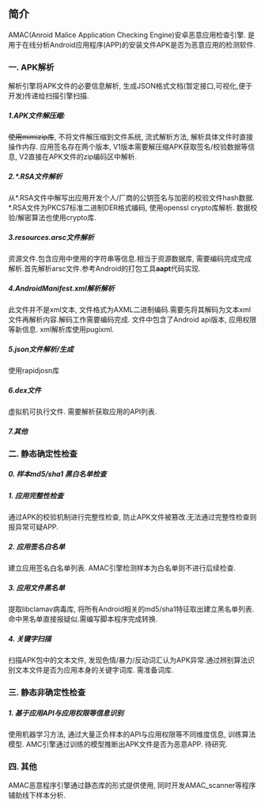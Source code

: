 ## 简介
AMAC(Anroid Malice Application Checking Engine)安卓恶意应用检查引擎. 是用于在线分析Android应用程序(APP)的安装文件APK是否为恶意应用的检测软件.

### 一. APK解析
解析引擎将APK文件的必要信息解析, 生成JSON格式文档(暂定接口,可视化,便于开发)传递给扫描引擎扫描. 
##### 1.APK文件解压缩:
~~使用mimizip库~~, 不将文件解压缩到文件系统, 流式解析方法, 解析具体文件时直接操作内存.
应用签名存在两个版本, V1版本需要解压缩APK获取签名/校验数据等信息, V2直接在APK文件的zip编码区中解析.

##### 2.*.RSA文件解析
从*.RSA文件中解写出应用开发个人/厂商的公钥签名与加密的校验文件hash数据.
*.RSA文件为PKCS7标准二进制DER格式编码, 使用openssl crypto库解析. 数据校验/解密算法也使用crypto库.    


##### 3.resources.arsc文件解析
资源文件.包含应用中使用的字符串等信息.相当于资源数据库, 需要编码完成完成解析.首先解析arsc文件.参考Android的打包工具**aapt**代码实现.

##### 4.AndroidManifest.xml解析解析
此文件并不是xml文本, 文件格式为AXML二进制编码.需要先将其解码为文本xml文件再解析内容.解码工作需要编码完成.
文件中包含了Android api版本, 应用权限等新信息. xml解析库使用pugixml.

##### 5.json文件解析/生成
使用rapidjosn库

##### 6.dex文件
虚拟机可执行文件. 需要解析获取应用的API列表.

##### 7.其他

### 二. 静态确定性检查

##### 0. 样本md5/sha1 黑白名单检查

##### 1. 应用完整性检查
通过APK的校验机制进行完整性检查, 防止APK文件被篡改.无法通过完整性检查则报异常可疑APP.

##### 2. 应用签名白名单
建立应用签名白名单列表. AMAC引擎检测样本为白名单则不进行后续检查.

##### 3. 应用文件黑名单
提取libclamav病毒库, 将所有Android相关的md5/sha1特征取出建立黑名单列表. 命中黑名单直接报疑似.需编写脚本程序完成转换.

##### 4. 关键字扫描
扫描APK包中的文本文件, 发现色情/暴力/反动词汇认为APK异常.通过辨别算法识别文本文件是否为应用本身的关键字词库.
需准备词库.

### 三. 静态非确定性检查
##### 1. 基于应用API与应用权限等信息识别
使用机器学习方法, 通过大量正负样本的API与应用权限等不同维度信息, 训练算法模型. AMC引擎通过训练的模型推断出APK文件是否为恶意APP.
待研究.

### 四. 其他
AMAC恶意程序引擎通过静态库的形式提供使用, 同时开发AMAC_scanner等程序辅助线下样本分析.

